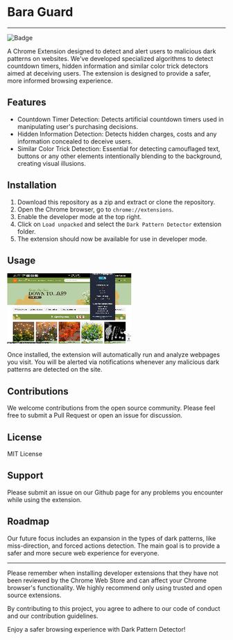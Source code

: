 # Bara Guard
---
![Badge](https://img.shields.io/badge/Chrome%20Extension-v1.0.0-blue)

A Chrome Extension designed to detect and alert users to malicious dark patterns on websites. We've developed specialized algorithms to detect countdown timers, hidden information and similar color trick detectors aimed at deceiving users. The extension is designed to provide a safer, more informed browsing experience.

## Features
- Countdown Timer Detection: Detects artificial countdown timers used in manipulating user's purchasing decisions.
- Hidden Information Detection: Detects hidden charges, costs and any information concealed to deceive users.
- Similar Color Trick Detection: Essential for detecting camouflaged text, buttons or any other elements intentionally blending to the background, creating visual illusions.

## Installation
1. Download this repository as a zip and extract or clone the repository.
2. Open the Chrome browser, go to `chrome://extensions`.
3. Enable the developer mode at the top right.
4. Click on `Load unpacked` and select the `Dark Pattern Detector` extension folder.
5. The extension should now be available for use in developer mode.

## Usage

![Alt Text](./images/extensionDemo.gif)

Once installed, the extension will automatically run and analyze webpages you visit. You will be alerted via notifications whenever any malicious dark patterns are detected on the site.

## Contributions
We welcome contributions from the open source community. Please feel free to submit a Pull Request or open an issue for discussion. 

## License
MIT License

## Support
Please submit an issue on our Github page for any problems you encounter while using the extension. 

## Roadmap
Our future focus includes an expansion in the types of dark patterns, like miss-direction, and forced actions detection. The main goal is to provide a safer and more secure web experience for everyone.

---

Please remember when installing developer extensions that they have not been reviewed by the Chrome Web Store and can affect your Chrome browser's functionality. We highly recommend only using trusted and open source extensions. 

By contributing to this project, you agree to adhere to our code of conduct and our contribution guidelines.

Enjoy a safer browsing experience with Dark Pattern Detector!
